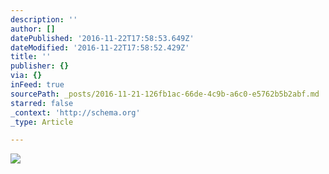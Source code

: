 ```yaml
---
description: ''
author: []
datePublished: '2016-11-22T17:58:53.649Z'
dateModified: '2016-11-22T17:58:52.429Z'
title: ''
publisher: {}
via: {}
inFeed: true
sourcePath: _posts/2016-11-21-126fb1ac-66de-4c9b-a6c0-e5762b5b2abf.md
starred: false
_context: 'http://schema.org'
_type: Article

---
```

![](https://the-grid-user-content.s3-us-west-2.amazonaws.com/765b4ecb-7de7-4495-afdc-ffeea7bfa3ed.jpg)